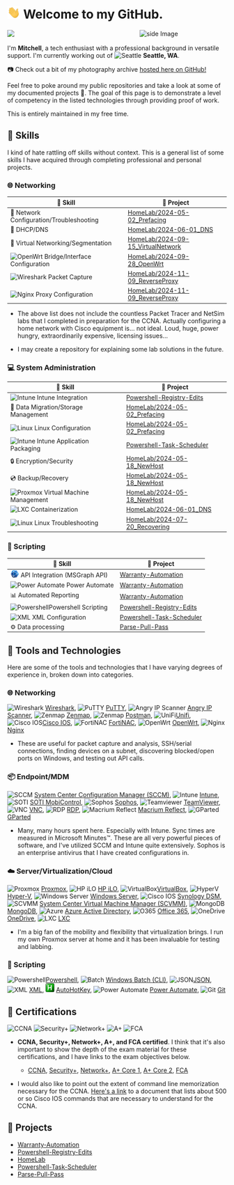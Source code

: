 # <img src="https://raw.githubusercontent.com/ABSphreak/ABSphreak/master/gifs/Hi.gif" alt="Hi" width="30"/> Welcome to my GitHub.

<img src="https://cdn-icons-png.flaticon.com/128/533/533518.png" alt="side Image" align="right" width="200" height="auto" />

![](https://komarev.com/ghpvc/?username=5g6zjt8m&color=blue&style=flat-square)

I'm **Mitchell**, a tech enthusiast with a professional background in versatile support. I'm currently working out of <img src="https://cdn-icons-png.flaticon.com/128/495/495681.png" alt="Seattle" width="15"/> **Seattle, WA**.

📷 Check out a bit of my photography archive [hosted here on GitHub!](https://5g6zjt8m.github.io/photography)

Feel free to poke around my public repositories and take a look at some of my documented projects 📁. The goal of this page is to demonstrate a level of competency in the listed technologies through providing proof of work.

This is entirely maintained in my free time.

## 🎯 Skills
I kind of hate rattling off skills without context. This is a general list of some skills I have acquired through completing professional and personal projects.

### 🌐 Networking

| 🎯 **Skill**                     	| 📁 **Project**                                                            	|
|-------------------------------	|------------------------------------------------------------------------	|
| 📡 Network Configuration/Troubleshooting| [HomeLab/2024-05-02_Prefacing](https://github.com/5g6zjt8m/HomeLab/tree/main/Entries/2024-05-02_Prefacing) 	|
| 🔄 DHCP/DNS                          | [HomeLab/2024-06-01_DNS](https://github.com/5g6zjt8m/HomeLab/tree/main/Entries/2024-06-01_DNS) 	|
| 🛜 Virtual Networking/Segmentation                          | [HomeLab/2024-09-15_VirtualNetwork](https://github.com/5g6zjt8m/HomeLab/tree/main/Entries/2024-09-15_VirtualNetwork) 	|
| <img src="https://static-00.iconduck.com/assets.00/openwrt-icon-220x256-xqscx4eg.png" alt="OpenWrt" width="20"/> Bridge/Interface Configuration                          | [HomeLab/2024-09-28_OpenWrt](https://github.com/5g6zjt8m/HomeLab/tree/main/Entries/2024-09-28_OpenWrt) 	|
| <img src="https://avatars.githubusercontent.com/u/6233056?s=48&v=4" alt="Wireshark" width="20"/> Packet Capture                          | [HomeLab/2024-11-09_ReverseProxy](https://github.com/5g6zjt8m/HomeLab/tree/main/Entries/2024-11-09_ReverseProxy) 	|
| <img src="https://www.myqnap.org/wp-content/uploads/nginx-3628948-3030173-1.png" alt="Nginx" width="20"/> Proxy Configuration                          | [HomeLab/2024-11-09_ReverseProxy](https://github.com/5g6zjt8m/HomeLab/tree/main/Entries/2024-11-09_ReverseProxy) 	|

- The above list does not include the countless Packet Tracer and NetSim labs that I completed in preparation for the CCNA. Actually configuring a home network with Cisco equipment is... not ideal. Loud, huge, power hungry, extraordinarily expensive, licensing issues...

- I may create a repository for explaining some lab solutions in the future.

### 💻 System Administration

| 🎯 **Skill**                     	| 📁 **Project**                                                            	|
|-------------------------------	|------------------------------------------------------------------------	|
| <img src="https://play-lh.googleusercontent.com/9jqnFF6rpeGZx92dyWCjfUocVSEI8D_elLj6IDRb_qko4nTwwQ_8QHW8mUQ3l3vkFTvi" alt="Intune" width="20"/> Intune Integration        	    | [Powershell-Registry-Edits](https://github.com/5g6zjt8m/Powershell-Registry-Edits) 	|
| 💾 Data Migration/Storage Management | [HomeLab/2024-05-02_Prefacing](https://github.com/5g6zjt8m/HomeLab/tree/main/Entries/2024-05-02_Prefacing) 	|
| <img src="https://emojis.slackmojis.com/emojis/images/1643514939/9611/linux.png?1643514939" alt="Linux" width="20"/> Linux Configuration               | [HomeLab/2024-05-02_Prefacing](https://github.com/5g6zjt8m/HomeLab/tree/main/Entries/2024-05-02_Prefacing) 	|
| <img src="https://play-lh.googleusercontent.com/9jqnFF6rpeGZx92dyWCjfUocVSEI8D_elLj6IDRb_qko4nTwwQ_8QHW8mUQ3l3vkFTvi" alt="Intune" width="20"/> Intune Application Packaging      | [Powershell-Task-Scheduler](https://github.com/5g6zjt8m/Powershell-Task-Scheduler) 	|
| 🔒 Encryption/Security               | [HomeLab/2024-05-18_NewHost](https://github.com/5g6zjt8m/HomeLab/tree/main/Entries/2024-05-18_NewHost) 	|
| 💿 Backup/Recovery                   | [HomeLab/2024-05-18_NewHost](https://github.com/5g6zjt8m/HomeLab/tree/main/Entries/2024-05-18_NewHost) 	|
| <img src="https://camo.githubusercontent.com/4e9e0bf3fcd09d6557b4eaa8f790ec17599ed6e8eb37a7e78adaa30650c8a6e3/68747470733a2f2f7777772e70726f786d6f782e636f6d2f696d616765732f70726f786d6f782f50726f786d6f785f73796d626f6c5f7374616e646172645f6865782e706e67" alt="Proxmox" width="20"/> Virtual Machine Management        | [HomeLab/2024-05-18_NewHost](https://github.com/5g6zjt8m/HomeLab/tree/main/Entries/2024-05-18_NewHost) 	|
| <img src="https://upload.wikimedia.org/wikipedia/commons/thumb/d/dd/Linux_Containers_logo.svg/1200px-Linux_Containers_logo.svg.png" alt="LXC" width="20"/> Containerization                  | [HomeLab/2024-06-01_DNS](https://github.com/5g6zjt8m/HomeLab/tree/main/Entries/2024-06-01_DNS) 	|
| <img src="https://emojis.slackmojis.com/emojis/images/1643514939/9611/linux.png?1643514939" alt="Linux" width="20"/> Linux Troubleshooting             | [HomeLab/2024-07-20_Recovering](https://github.com/5g6zjt8m/HomeLab/tree/main/Entries/2024-07-20_Recovering) 	|

### 📃 Scripting

| 🎯 **Skill**                     	| 📁 **Project**                                                            	|
|-------------------------------	|------------------------------------------------------------------------	|
| <img src="https://raw.githubusercontent.com/microsoftgraph/msgraph-sdk-powershell/dev/docs/images/graph_color256.png" alt="MSGraph" width="20"/> API Integration (MSGraph API) 	| [Warranty-Automation](https://github.com/5g6zjt8m/Warranty-Automation) 	|
| <img src="https://play-lh.googleusercontent.com/aeXs0qriXwmHVWtq9u4zVUO6SifULKtJOQdtBg6wDQqaNEaaJKl6b2oiABMmHn6yLH8" alt="Power Automate" width="20"/> Power Automate                 	| [Warranty-Automation](https://github.com/5g6zjt8m/Warranty-Automation) 	|
| 📊 Automated Reporting           	| [Warranty-Automation](https://github.com/5g6zjt8m/Warranty-Automation) 	|
| <img src="https://upload.wikimedia.org/wikipedia/commons/a/af/PowerShell_Core_6.0_icon.png" alt="Powershell" width="20"/>Powershell Scripting              | [Powershell-Registry-Edits](https://github.com/5g6zjt8m/Powershell-Registry-Edits) 	|
| <img src="https://upload.wikimedia.org/wikipedia/commons/thumb/e/e6/Text-xml.svg/2233px-Text-xml.svg.png" alt="XML" width="20"/> XML Configuration                 | [Powershell-Task-Scheduler](https://github.com/5g6zjt8m/Powershell-Task-Scheduler) 	|
| ⚙️ Data processing 	| [Parse-Pull-Pass](https://github.com/5g6zjt8m/Parse-Pull-Pass) 	|


## 🔧 Tools and Technologies
Here are some of the tools and technologies that I have varying degrees of experience in, broken down into categories.

### 🌐 Networking
<img src="https://avatars.githubusercontent.com/u/6233056?s=48&v=4" alt="Wireshark" width="20"/> [Wireshark](https://github.com/wireshark/wireshark), 
<img src="https://upload.wikimedia.org/wikipedia/commons/thumb/e/e7/PuTTY_Icon.svg/2048px-PuTTY_Icon.svg.png" alt="PuTTY" width="20"/> [PuTTY](https://www.putty.org/), 
<img src="https://upload.wikimedia.org/wikipedia/commons/thumb/c/c2/Angry_ip_scan_logo.svg/1200px-Angry_ip_scan_logo.svg.png" alt="Angry IP Scanner" width="20"/> [Angry IP Scanner](https://github.com/angryip/ipscan), 
<img src="https://nmap.org/images/sitelogo.png" alt="Zenmap" width="20"/> [Zenmap](https://nmap.org/zenmap/), 
<img src="https://kinlane-productions2.s3.amazonaws.com/postman/logo-glyph.png" alt="Zenmap" width="20"/> [Postman](https://www.postman.com/),
<img src="https://play-lh.googleusercontent.com/6xPvOaJmSyc68OzFx9d84uxGZuxOQg6DYgwWUIp_DoeXaT1u_wtdtnSu8wgT7N-344fk" alt="UniFi" width="20"/>[Unifi](https://www.ui.com/introduction),
<img src="https://cdn4.iconfinder.com/data/icons/flat-brand-logo-2/512/cisco-512.png" alt="Cisco IOS" width="20"/>[Cisco IOS](https://www.cisco.com/c/en/us/products/ios-nx-os-software/index.html), <img src="https://fortifirewall.com.br/config/imagens_conteudo/categorias/thumbnail/web-product-icon-fortinac.png" alt="FortiNAC" width="20"/> [FortiNAC](https://www.fortinet.com/products/network-access-control),
<img src="https://static-00.iconduck.com/assets.00/openwrt-icon-220x256-xqscx4eg.png" alt="OpenWrt" width="20"/> [OpenWrt](https://github.com/openwrt/openwrt), <img src="https://www.myqnap.org/wp-content/uploads/nginx-3628948-3030173-1.png" alt="Nginx" width="20"/> [Nginx](https://nginx.org/en/)

- These are useful for packet capture and analysis, SSH/serial connections, finding devices on a subnet, discovering blocked/open ports on Windows, and testing out API calls.

### 📦 Endpoint/MDM
<img src="https://archive.org/download/sccm-icon/sccm-icon.png" alt="SCCM" width="20"/> [System Center Configuration Manager (SCCM)](https://www.microsoft.com/en-us/evalcenter/download-microsoft-endpoint-configuration-manager), 
<img src="https://play-lh.googleusercontent.com/9jqnFF6rpeGZx92dyWCjfUocVSEI8D_elLj6IDRb_qko4nTwwQ_8QHW8mUQ3l3vkFTvi" alt="Intune" width="20"/> [Intune](https://intune.microsoft.com/), 
<img src="https://soti.net/media/jngbnw3f/soti-mobicontrol-icon.png" alt="SOTI" width="20"/> [SOTI MobiControl](https://soti.net/products/soti-mobicontrol/), 
<img src="https://cdn.icon-icons.com/icons2/2407/PNG/512/sophos_icon_146050.png" alt="Sophos" width="20"/> [Sophos](https://www.sophos.com/en-us),
<img src="https://encrypted-tbn0.gstatic.com/images?q=tbn:ANd9GcSqYmNK6Irz70499oDPDtoT-dCYNRI5KBAuVPMdeSGmHg&s" alt="Teamviewer" width="20"/> [TeamViewer](https://www.teamviewer.com/en-us/),
<img src="https://encrypted-tbn0.gstatic.com/images?q=tbn:ANd9GcTaUlixvmUMsyW6Gyw7C0Ac_Xy1Y35igP18lJTQTQKhRA&s" alt="VNC" width="20"/> [VNC](https://www.realvnc.com/en/),
<img src="https://www.tenforums.com/geek/gars/images/2/types/thumb__emote__esktop__onnection.png" alt="RDP" width="20"/> [RDP](https://learn.microsoft.com/en-us/troubleshoot/windows-server/remote/understanding-remote-desktop-protocol),
<img src="https://taiwebs.com/upload/icons/macrium-reflect-winpe220-220.png" alt="Macrium Reflect" width="20"/> [Macrium Reflect](https://www.macrium.com/),
<img src="https://encrypted-tbn0.gstatic.com/images?q=tbn:ANd9GcQ1XW_9VLrWOrckNvJhfXrJUfhmKtaOFi-im6mAqmm4-Q&s" alt="GParted" width="20"/> [GParted](https://gparted.org/)

- Many, many hours spent here. Especially with Intune. Sync times are measured in Microsoft Minutes™. These are all very powerful pieces of software, and I've utilized SCCM and Intune quite extensively. Sophos is an enterprise antivirus that I have created configurations in.

### ☁️ Server/Virtualization/Cloud
<img src="https://camo.githubusercontent.com/4e9e0bf3fcd09d6557b4eaa8f790ec17599ed6e8eb37a7e78adaa30650c8a6e3/68747470733a2f2f7777772e70726f786d6f782e636f6d2f696d616765732f70726f786d6f782f50726f786d6f785f73796d626f6c5f7374616e646172645f6865782e706e67" alt="Proxmox" width="20"/> [Proxmox](https://www.proxmox.com/en/about/media-kit),
<img src="https://play-lh.googleusercontent.com/zIImkiE6y_aq9IV0ndhHcqS0W6HBKk1iUSYn01BDQk3fs27xm-o3PjkIbpAoUgjnD04=w240-h480-rw" alt="HP iLO" width="20"/> [HP iLO](https://www.hpe.com/us/en/hpe-integrated-lights-out-ilo.html),
<img src="https://upload.wikimedia.org/wikipedia/commons/d/d5/Virtualbox_logo.png" alt="VirtualBox" width="20"/>[VirtualBox](https://www.virtualbox.org/),
<img src="https://www.tenforums.com/geek/gars/images/2/types/thumb_Hyper_V_Manager.png" alt="HyperV" width="20"/> [Hyper-V](https://learn.microsoft.com/en-us/windows-server/virtualization/hyper-v/hyper-v-technology-overview),
<img src="https://cdn.worldvectorlogo.com/logos/windows-server-2.svg" alt="Windows Server" width="20"/> [Windows Server](https://www.microsoft.com/en-us/windows-server),
<img src="https://community.synology.com/images/picture/1280x1280/507/1588829446_24nk8.png" alt="Cisco IOS" width="20"/> [Synology DSM](https://www.synology.com/en-us/dsm),
<img src="https://microsoft.github.io/CSS-SystemCenter/VMM.png" alt="SCVMM" width="20"/> [System Center Virtual Machine Manager (SCVMM)](https://learn.microsoft.com/en-us/system-center/vmm/?view=sc-vmm-2022),
<img src="https://www.svgrepo.com/show/331488/mongodb.svg" alt="MongoDB" width="20"/> [MongoDB](https://www.mongodb.com/),
<img src="https://upload.wikimedia.org/wikipedia/commons/thumb/f/fa/Microsoft_Azure.svg/1200px-Microsoft_Azure.svg.png" alt="Azure" width="20"/> [Azure Active Directory](https://www.microsoft.com/en-us/security/business/identity-access/microsoft-entra-id),
<img src="https://its.unc.edu/wp-content/uploads/sites/337/2018/02/office365-icon.png" alt="O365" width="20"/> [Office 365](https://www.office.com/),
<img src="https://upload.wikimedia.org/wikipedia/commons/thumb/3/3c/Microsoft_Office_OneDrive_%282019%E2%80%93present%29.svg/2560px-Microsoft_Office_OneDrive_%282019%E2%80%93present%29.svg.png" alt="OneDrive" width="20"/> [OneDrive](https://www.microsoft.com/en-us/microsoft-365/onedrive/online-cloud-storage), 
<img src="https://upload.wikimedia.org/wikipedia/commons/thumb/d/dd/Linux_Containers_logo.svg/1200px-Linux_Containers_logo.svg.png" alt="LXC" width="20"/> [LXC](https://linuxcontainers.org/)

- I'm a big fan of the mobility and flexibility that virtualization brings. I run my own Proxmox server at home and it has been invaluable for testing and labbing.

### 📃 Scripting
<img src="https://upload.wikimedia.org/wikipedia/commons/a/af/PowerShell_Core_6.0_icon.png" alt="Powershell" width="20"/>[Powershell](https://learn.microsoft.com/en-us/powershell/),
<img src="https://cdn.icon-icons.com/icons2/191/PNG/256/bat_file_23142.png" alt="Batch" width="20"/> [Windows Batch (CLI)](https://learn.microsoft.com/en-us/windows-server/administration/windows-commands/windows-commands),
<img src="https://upload.wikimedia.org/wikipedia/commons/thumb/c/c9/JSON_vector_logo.svg/1200px-JSON_vector_logo.svg.png" alt="JSON" width="20"/>[JSON](https://www.json.org/json-en.html),
<img src="https://upload.wikimedia.org/wikipedia/commons/thumb/e/e6/Text-xml.svg/2233px-Text-xml.svg.png" alt="XML" width="20"/> [XML](https://en.wikipedia.org/wiki/XML),
<img src="https://raw.githubusercontent.com/Ixiko/AHK-Forum/master/images/AHK%20main%20icon.png" alt="AutoHotKey" width="20"/> [AutoHotKey](https://www.autohotkey.com/),
<img src="https://play-lh.googleusercontent.com/aeXs0qriXwmHVWtq9u4zVUO6SifULKtJOQdtBg6wDQqaNEaaJKl6b2oiABMmHn6yLH8" alt="Power Automate" width="20"/> [Power Automate](https://www.microsoft.com/en-us/power-platform/products/power-automate),
<img src="https://git-scm.com/images/logos/downloads/Git-Icon-1788C.png" alt="Git" width="20"/> [Git](https://git-scm.com/)

## 📜 Certifications
<img src="https://www.practicalnetworking.net/wp-content/uploads/2019/10/CCNA-Certification-Logo.jpg" alt="CCNA" width="200"/> <img src="https://images.credly.com/images/131de2f5-03f5-40a7-bcce-f9ae49e3979c/CompTIA_Security_2B.png" alt="Security+" width="200"/> <img src="https://images.credly.com/images/e1fc05b2-959b-45a4-8d20-124b1df121fe/CompTIA_Network_2Bce.png" alt="Network+" width="200"/> <img src="https://images.credly.com/images/a81e53e7-3649-4366-917d-9611bb74c10c/CompTIA_A_2B.png" alt="A+" width="200"/> <img src="https://images.credly.com/images/20082fc1-94af-4773-9df0-28856b566748/image.png" alt="FCA" width="200"/>

- **CCNA, Security+, Network+, A+, and FCA certified**. I think that it's also important to show the depth of the exam material for these certifications, and I have links to the exam objectives below.

  - [CCNA](/Microsoft%20Word%20-%20200-301-CCNA-v1.0%20edited.docx%20-%20200_301_CCNA_v1.0_2.pdf), [Security+](/CompTIA-Security-Plus-SY0-701-Exam-Objectives.pdf), [Network+](/comptia-network-n10-008-exam-objectives-(2-0).pdf), [A+ Core 1](/comptia-a-220-1001-exam-objectives.pdf), [A+ Core 2](/comptia-a-220-1002-exam-objectives.pdf), [FCA](/FCA.pdf)

- I would also like to point out the extent of command line memorization necessary for the CCNA. [Here's a link](/CCNA-Commands) to a document that lists about 500 or so Cisco IOS commands that are necessary to understand for the CCNA.

## 📁 Projects
- [Warranty-Automation](https://github.com/5g6zjt8m/Warranty-Automation)
- [Powershell-Registry-Edits](https://github.com/5g6zjt8m/Powershell-Registry-Edits)
- [HomeLab](https://github.com/5g6zjt8m/HomeLab)
- [Powershell-Task-Scheduler](https://github.com/5g6zjt8m/Powershell-Task-Scheduler)
- [Parse-Pull-Pass](https://github.com/5g6zjt8m/Parse-Pull-Pass)